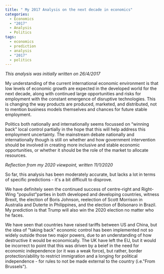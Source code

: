 ```yaml
---
title: " My 2017 Analysis on the next decade in economics"
categories:
  - Economics
  - "2017"
  - Analysis
  - Politics
tags:
  - economics
  - prediction
  - analysis
  - "2017"
  - politics
---
```


_This analysis was initially written on 26/4/2017_

My understanding of the current international economic environment is that low levels of economic growth are expected in the developed world for the next decade, along with continued large opportunities and risks for employment with the constant emergence of disruptive technologies. This is changing the way products are produced, marketed, and distributed, not to mention business models themselves and chances for future stable employment.

Politics both nationally and internationally seems focussed on “winning back” local control partially in the hope that this will help address this employment uncertainty. The mainstream debate nationally and internationally though is still on whether and how government intervention should be involved in creating more inclusive and stable economic opportunities, or whether it should be the role of the market to allocate resources.


_Reflection from my 2020 viewpoint, written 11/1/2020_

So far, this analysis has been moderately accurate, but lacks a lot in terms of specific predictions - it's a bit difficult to disprove.

We have definitely seen the continued success of centre-right and Right-Wing "populist"parties in both developed and developing countries, witness Brexit, the election of Boris Johnson, reelection of Scott Morrison in Australia and Duterte in Philippines, and the election of Bolsonaro in Brazil. My prediction is that Trump will also win the 2020 election no matter who he faces.

We have seen that countries have raised tariffs between US and China, but the idea of "taking back" economic control has been implemented not so widely outside those two major powers, due to an understanding of how destructive it would be economically. The UK have left the EU, but it would be incorrect to point that this was driven by a beief in the  need for economic independence (or it was a weak force), but rather, border protection/ability to restrict immigration and  a longing for political independence - for rules to not be made external to the country (i.e."From Brussels").
